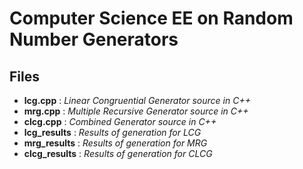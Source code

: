 # Computer Science EE on Random Number Generators

## Files
- **lcg.cpp** : *Linear Congruential Generator source in C++*
- **mrg.cpp** : *Multiple Recursive Generator source in C++*
- **clcg.cpp** : *Combined Generator source in C++*
- **lcg_results** : *Results of generation for LCG*
- **mrg_results** : *Results of generation for MRG*
- **clcg_results** : *Results of generation for CLCG*